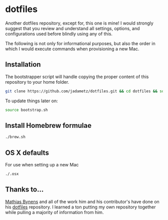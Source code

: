 # dotfiles

Another dotfiles repository, except for, this one is mine! I would strongly suggest that you review and understand all settings, options, and configurations used before blindly using any of this.

The following is not only for informational purposes, but also the order in which I would execute commands when provisioning a new Mac.

## Installation

The bootstrapper script will handle copying the proper content of this repository to your home folder.

```sh
git clone https://github.com/jadametz/dotfiles.git && cd dotfiles && source bootstrap.sh
```

To update things later on:

```sh
source bootstrap.sh
```

## Install Homebrew formulae

```sh
./brew.sh
```

## OS X defaults

For use when setting up a new Mac

```sh
./.osx
```

## Thanks to...

[Mathias Bynens](https://mathiasbynens.be/) and all of the work him and his contributor's have done on his [dotfiles](https://github.com/mathiasbynens/dotfiles) repository. I learned a ton putting my own repository together while pulling a majority of information from him.